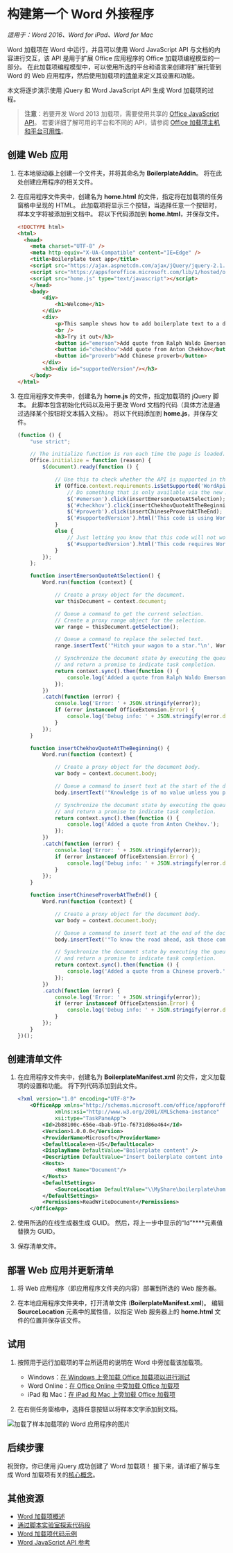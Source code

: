 # <a name="build-your-first-word-add-in"></a>构建第一个 Word 外接程序

_适用于：Word 2016、Word for iPad、Word for Mac_

Word 加载项在 Word 中运行，并且可以使用 Word JavaScript API 与文档的内容进行交互，该 API 是用于扩展 Office 应用程序的 Office 加载项编程模型的一部分。 在此加载项编程模型中，可以使用所选的平台和语言来创建将扩展托管到 Word 的 Web 应用程序，然后使用加载项的[清单](../overview/add-in-manifests.md)来定义其设置和功能。

本文将逐步演示使用 jQuery 和 Word JavaScript API 生成 Word 加载项的过程。 

> **注意**：若要开发 Word 2013 加载项，需要使用共享的 [Office JavaScript API]( https://dev.office.com/docs/add-ins/word/word-add-ins-programming-overview#javascript-apis-for-word)。 若要详细了解可用的平台和不同的 API，请参阅 [Office 加载项主机和平台可用性](https://dev.office.com/add-in-availability)。 

## <a name="create-the-web-app"></a>创建 Web 应用 

1. 在本地驱动器上创建一个文件夹，并将其命名为 **BoilerplateAddin**。 将在此处创建应用程序的相关文件。

2. 在应用程序文件夹中，创建名为 **home.html** 的文件，指定将在加载项的任务窗格中呈现的 HTML。 此加载项将显示三个按钮，当选择任意一个按钮时，样本文字将被添加到文档中。 将以下代码添加到 **home.html**，并保存文件。

    ```html
    <!DOCTYPE html>
    <html>
      <head>
        <meta charset="UTF-8" />
        <meta http-equiv="X-UA-Compatible" content="IE=Edge" />
        <title>Boilerplate text app</title>
        <script src="https://ajax.aspnetcdn.com/ajax/jQuery/jquery-2.1.4.min.js"></script>
        <script src="https://appsforoffice.microsoft.com/lib/1/hosted/office.js" type="text/javascript"></script>
        <script src="home.js" type="text/javascript"></script>
        </head>
        <body>
            <div>
                <h1>Welcome</h1>
            </div>
            <div>
                <p>This sample shows how to add boilerplate text to a document by using the Word JavaScript API.</p>
                <br />
                <h3>Try it out</h3>
                <button id="emerson">Add quote from Ralph Waldo Emerson</button>
                <button id="checkhov">Add quote from Anton Chekhov</button>
                <button id="proverb">Add Chinese proverb</button>
            </div>
            <h3><div id="supportedVersion"/></h3>
        </body>
    </html>
    ```

3. 在应用程序文件夹中，创建名为 **home.js** 的文件，指定加载项的 jQuery 脚本。 此脚本包含初始化代码以及用于更改 Word 文档的代码（具体方法是通过选择某个按钮将文本插入文档）。 将以下代码添加到 **home.js**，并保存文件。

    ```javascript
    (function () {
        "use strict";

        // The initialize function is run each time the page is loaded.
        Office.initialize = function (reason) {
            $(document).ready(function () {

                // Use this to check whether the API is supported in the Word client.
                if (Office.context.requirements.isSetSupported('WordApi', 1.1)) {
                    // Do something that is only available via the new APIs
                    $('#emerson').click(insertEmersonQuoteAtSelection);
                    $('#checkhov').click(insertChekhovQuoteAtTheBeginning);
                    $('#proverb').click(insertChineseProverbAtTheEnd);
                    $('#supportedVersion').html('This code is using Word 2016 or greater.');
                }
                else {
                    // Just letting you know that this code will not work with your version of Word.
                    $('#supportedVersion').html('This code requires Word 2016 or greater.');
                }
            });
        };

        function insertEmersonQuoteAtSelection() {
            Word.run(function (context) {

                // Create a proxy object for the document.
                var thisDocument = context.document;

                // Queue a command to get the current selection.
                // Create a proxy range object for the selection.
                var range = thisDocument.getSelection();

                // Queue a command to replace the selected text.
                range.insertText('"Hitch your wagon to a star."\n', Word.InsertLocation.replace);

                // Synchronize the document state by executing the queued commands,
                // and return a promise to indicate task completion.
                return context.sync().then(function () {
                    console.log('Added a quote from Ralph Waldo Emerson.');
                });
            })
            .catch(function (error) {
                console.log('Error: ' + JSON.stringify(error));
                if (error instanceof OfficeExtension.Error) {
                    console.log('Debug info: ' + JSON.stringify(error.debugInfo));
                }
            });
        }

        function insertChekhovQuoteAtTheBeginning() {
            Word.run(function (context) {

                // Create a proxy object for the document body.
                var body = context.document.body;

                // Queue a command to insert text at the start of the document body.
                body.insertText('"Knowledge is of no value unless you put it into practice."\n', Word.InsertLocation.start);

                // Synchronize the document state by executing the queued commands,
                // and return a promise to indicate task completion.
                return context.sync().then(function () {
                    console.log('Added a quote from Anton Chekhov.');
                });
            })
            .catch(function (error) {
                console.log('Error: ' + JSON.stringify(error));
                if (error instanceof OfficeExtension.Error) {
                    console.log('Debug info: ' + JSON.stringify(error.debugInfo));
                }
            });
        }

        function insertChineseProverbAtTheEnd() {
            Word.run(function (context) {

                // Create a proxy object for the document body.
                var body = context.document.body;

                // Queue a command to insert text at the end of the document body.
                body.insertText('"To know the road ahead, ask those coming back."\n', Word.InsertLocation.end);

                // Synchronize the document state by executing the queued commands,
                // and return a promise to indicate task completion.
                return context.sync().then(function () {
                    console.log('Added a quote from a Chinese proverb.');
                });
            })
            .catch(function (error) {
                console.log('Error: ' + JSON.stringify(error));
                if (error instanceof OfficeExtension.Error) {
                    console.log('Debug info: ' + JSON.stringify(error.debugInfo));
                }
            });
        }
    })();
    ```

## <a name="create-the-manifest-file"></a>创建清单文件

1. 在应用程序文件夹中，创建名为 **BoilerplateManifest.xml** 的文件，定义加载项的设置和功能。 将下列代码添加到此文件。 

    ```xml
    <?xml version="1.0" encoding="UTF-8"?>
        <OfficeApp xmlns="http://schemas.microsoft.com/office/appforoffice/1.1"
                xmlns:xsi="http://www.w3.org/2001/XMLSchema-instance"
                xsi:type="TaskPaneApp">
            <Id>2b88100c-656e-4bab-9f1e-f6731d86e464</Id>
            <Version>1.0.0.0</Version>
            <ProviderName>Microsoft</ProviderName>
            <DefaultLocale>en-US</DefaultLocale>
            <DisplayName DefaultValue="Boilerplate content" />
            <Description DefaultValue="Insert boilerplate content into a Word document." />
            <Hosts>
                <Host Name="Document"/>
            </Hosts>
            <DefaultSettings>
                <SourceLocation DefaultValue="\\MyShare\boilerplate\home.html" />
            </DefaultSettings>
            <Permissions>ReadWriteDocument</Permissions>
        </OfficeApp>
    ```

2. 使用所选的在线生成器生成 GUID。 然后，将上一步中显示的“Id”****元素值替换为 GUID。

3. 保存清单文件。

## <a name="deploy-the-web-app-and-update-the-manifest"></a>部署 Web 应用并更新清单

1. 将 Web 应用程序（即应用程序文件夹的内容）部署到所选的 Web 服务器。

2. 在本地应用程序文件夹中，打开清单文件 (**BoilerplateManifest.xml**)。 编辑 **SourceLocation** 元素中的属性值，以指定 Web 服务器上的 **home.html** 文件的位置并保存该文件。

## <a name="try-it-out"></a>试用

1. 按照用于运行加载项的平台所适用的说明在 Word 中旁加载该加载项。

    - Windows：[在 Windows 上旁加载 Office 加载项以进行测试](../testing/create-a-network-shared-folder-catalog-for-task-pane-and-content-add-ins.md)
    - Word Online：[在 Office Online 中旁加载 Office 加载项](../testing/sideload-office-add-ins-for-testing.md#sideload-an-office-add-in-on-office-online)
    - iPad 和 Mac：[在 iPad 和 Mac 上旁加载 Office 加载项](../testing/sideload-an-office-add-in-on-ipad-and-mac.md)

2. 在右侧任务窗格中，选择任意按钮以将样本文字添加到文档。

![加载了样本加载项的 Word 应用程序的图片](../images/boilerplateAddin.png)

## <a name="next-steps"></a>后续步骤

祝贺你，你已使用 jQuery 成功创建了 Word 加载项！ 接下来，请详细了解与生成 Word 加载项有关的[核心概念](word-add-ins-programming-overview.md)。

## <a name="additional-resources"></a>其他资源

* [Word 加载项概述](word-add-ins-programming-overview.md)
* [通过脚本实验室探索代码段](https://store.office.com/en-001/app.aspx?assetid=WA104380862&ui=en-US&rs=en-001&ad=US&appredirect=false)
* [Word 加载项代码示例](http://dev.office.com/code-samples#?filters=word,office%20add-ins)
* [Word JavaScript API 参考](http://dev.office.com/reference/add-ins/word/word-add-ins-reference-overview)